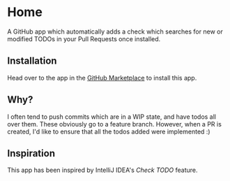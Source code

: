 # Home
A GitHub app which automatically adds a check which searches for new or modified TODOs in your Pull Requests once installed.

## Installation
Head over to the app in the [GitHub Marketplace](https://github.com/apps/check-todos) to install this app.

## Why?
I often tend to push commits which are in a WIP state, and have todos all over them. These obviously go to a feature branch. However, when a PR is created, I'd like to ensure that all the todos added were implemented :)

## Inspiration
This app has been inspired by IntelliJ IDEA's *Check TODO* feature.
